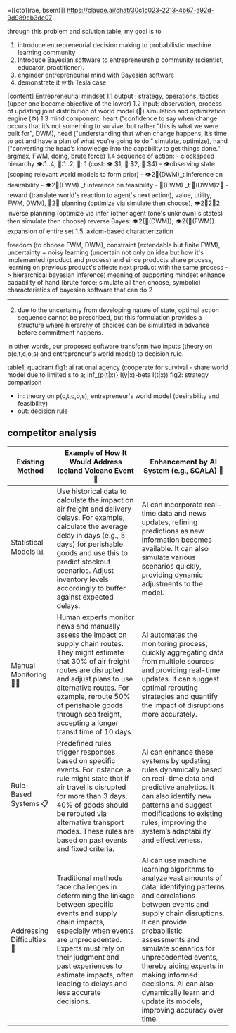 =[[cto1(rae, bsem)]]
https://claude.ai/chat/30c1c023-2213-4b67-a92d-9d989eb3de07

through this problem and solution table, my goal is to 
1. introduce entrepreneurial decision making to probabilistic machine learning community 
2. Introduce Bayesian software to entrepreneurship community (scientist, educator, practitioner). 
3. engineer entrepreneurial mind with Bayesian software 
4. demonstrate it with Tesla case

[content] Entrepreneurial mindset 1.1 output : strategy, operations, tactics (upper one become objective of the lower) 1.2 input: observation, process of updating joint distribution of world model (🧠) simulation and optimization engine (⚙️) 1.3 mind component: heart ("confidence to say when change occurs that it’s not something to survive, but rather “this is what we were built for", DWM), head ("understanding that when change happens, it’s time to act and have a plan of what you’re going to do." simulate, optimize), hand ("converting the head’s knowledge into the capability to get things done." argmax, FWM, doing, brute force) 1.4 sequence of action: - clockspeed hierarchy 👁️:1..4, 🧠:1..2, 🤜: 1 (cost: 👁️ $1, 🧠 $2, 🤜 $4) - 👁️observing state (scoping relevant world models to form prior) - 👁️2🧠(DWM)_t inference on desirability - 👁️2🧠(FWM) _t inference on feasibility - 🧠(FWM) _t 🧠(DWM)2🤜 - reward (translate world's reaction to agent's next action), value, utility, FWM, DWM), 🧠2🤜 planning (optimize via simulate then choose), 👁️2🧠2🤜2 inverse planning (optimize via infer (other agent (one's unknown)'s states) then simulate then choose) reverse Bayes: 👁️2{🧠(DWM)}, 👁️2{🧠(FWM)} expansion of entire set 1.5. axiom-based characterization

freedom (to choose FWM, DWM), constraint (extendable but finite FWM), uncertainty + noisy learning (uncertain not only on idea but how it's implemented (product and process) and since products share process, learning on previous product's affects next product with the same process -> hierarchical bayesian inference) meaning of supporting mindset enhance capability of hand (brute force; simulate all then choose, symbolic) characteristics of bayesian software that can do 2

---

2. due to the uncertainty from developing nature of state, optimal action sequence cannot be prescribed, but this formulation provides a structure where hierarchy of choices can be simulated in advance before commitment happens. 

in other words, our proposed software transform two inputs (theory on p(c,t,c,o,s) and entrepreneur's world model) to decision rule. 

table1: quadrant
fig1: ai rational agency (cooperate for survival - share world model due to limited s to a; inf_{p(t|x)} I(y|x)-beta I(t|x))
fig2: strategy comparison

- in: theory on p(c,t,c,o,s), entrepreneur's world model (desirability and feasibility)
- out: decision rule 


## competitor analysis

| Existing Method            | Example of How It Would Address Iceland Volcano Event 🌋                                                                                                                                                                                                                                                     | Enhancement by AI System (e.g., SCALA) 🤖                                                                                                                                                                                                                                                                                                                                                    |
| -------------------------- | ------------------------------------------------------------------------------------------------------------------------------------------------------------------------------------------------------------------------------------------------------------------------------------------------------------ | -------------------------------------------------------------------------------------------------------------------------------------------------------------------------------------------------------------------------------------------------------------------------------------------------------------------------------------------------------------------------------------------- |
| Statistical Models 📊      | Use historical data to calculate the impact on air freight and delivery delays. For example, calculate the average delay in days (e.g., 5 days) for perishable goods and use this to predict stockout scenarios. Adjust inventory levels accordingly to buffer against expected delays.                      | AI can incorporate real-time data and news updates, refining predictions as new information becomes available. It can also simulate various scenarios quickly, providing dynamic adjustments to the model.                                                                                                                                                                                   |
| Manual Monitoring 👨‍💼    | Human experts monitor news and manually assess the impact on supply chain routes. They might estimate that 30% of air freight routes are disrupted and adjust plans to use alternative routes. For example, reroute 50% of perishable goods through sea freight, accepting a longer transit time of 10 days. | AI automates the monitoring process, quickly aggregating data from multiple sources and providing real-time updates. It can suggest optimal rerouting strategies and quantify the impact of disruptions more accurately.                                                                                                                                                                     |
| Rule-Based Systems 📋      | Predefined rules trigger responses based on specific events. For instance, a rule might state that if air travel is disrupted for more than 3 days, 40% of goods should be rerouted via alternative transport modes. These rules are based on past events and fixed criteria.                                | AI can enhance these systems by updating rules dynamically based on real-time data and predictive analytics. It can also identify new patterns and suggest modifications to existing rules, improving the system’s adaptability and effectiveness.                                                                                                                                           |
| Addressing Difficulties 🚧 | Traditional methods face challenges in determining the linkage between specific events and supply chain impacts, especially when events are unprecedented. Experts must rely on their judgment and past experiences to estimate impacts, often leading to delays and less accurate decisions.                | AI can use machine learning algorithms to analyze vast amounts of data, identifying patterns and correlations between events and supply chain disruptions. It can provide probabilistic assessments and simulate scenarios for unprecedented events, thereby aiding experts in making informed decisions. AI can also dynamically learn and update its models, improving accuracy over time. |
